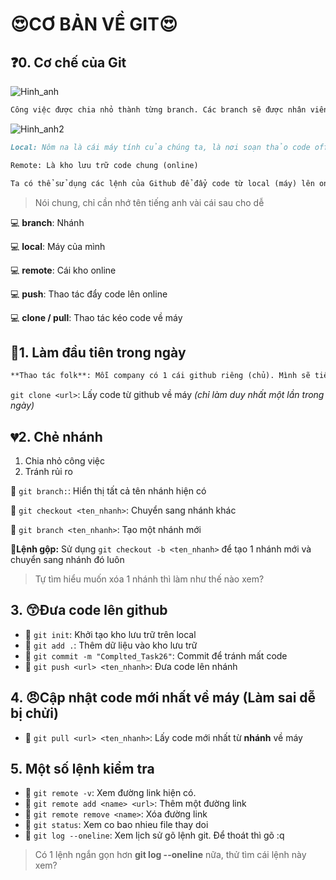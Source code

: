 # 😍CƠ BẢN VỀ GIT😍
## ❓0. Cơ chế của Git 
![Hinh_anh](https://encrypted-tbn0.gstatic.com/images?q=tbn:ANd9GcR4IkgIwsGWN52UBrCWimoeCqeQ4fo2F91_mg&s)

```md
Công việc được chia nhỏ thành từng branch. Các branch sẽ được nhân viên làm và chỉnh sửa trước, sau cùng mới được gộp vào nhánh master để tạo thành sản phẩm hoàn thiện. 
```
![Hinh_anh2](https://i.ytimg.com/vi/7jG1Bo84SGc/hq720.jpg?sqp=-oaymwEhCK4FEIIDSFryq4qpAxMIARUAAAAAGAElAADIQj0AgKJD&rs=AOn4CLB1JwpTtPzlr8_b08fRxFmFsasfBw)
```md
Local: Nôm na là cái máy tính của chúng ta, là nơi soạn thảo code offline 

Remote: Là kho lưu trữ code chung (online) 

Ta có thể sử dụng các lệnh của Github để đẩy code từ local (máy) lên online (remote), cũng có thể lấy code từ remote về local . Ngoài ra, trên remote cũng xảy ra hiện tượng gộp nhánh như ở hình 1. 
```

>Nói chung, chỉ cần nhớ tên tiếng anh vài cái sau cho dễ 

💻 **branch**: Nhánh 

💻 **local**: Máy của mình 

💻 **remote**: Cái kho online 

💻 **push**: Thao tác đẩy code lên online  

💻 **clone / pull**: Thao tác kéo code về máy 


## 💟1. Làm đầu tiên trong ngày 
```md
**Thao tác folk**: Mỗi company có 1 cái github riêng (chủ). Mình sẽ tiến hành đưa cái github riêng của công ty đó về github của mình và chỉnh sửa ngay trên github của mình. Rồi mới đua code lên lại github của công ty. 
```
`git clone <url>`: Lấy code từ github về máy *(chỉ làm duy nhất một lần trong ngày)* 
## 💔2. Chẻ nhánh 
1. Chia nhỏ công việc 
2. Tránh rủi ro  

📝 `git branch:`: Hiển thị tất cả tên nhánh hiện có

📝 `git checkout <ten_nhanh>`: Chuyển sang nhánh khác 

📝 `git branch <ten_nhanh>`: Tạo một nhánh mới 

🔖**Lệnh gộp:** Sử dụng `git checkout -b <ten_nhanh>` để tạo 1 nhánh mới và chuyển sang nhánh đó luôn 

>Tự tìm hiểu muốn xóa 1 nhánh thì làm như thế nào xem?
## 3. 😙Đưa code lên github 
- 📝 `git init`: Khởi tạo kho lưu trữ trên local 
- 📝 `git add .`: Thêm dữ liệu vào kho lưu trữ 
- 📝 `git commit -m "Complted_Task26"`: Commit để tránh mất code 
- 📝 `git push <url> <ten_nhanh>`: Đưa code lên nhánh 
## 4. 😠Cập nhật code mới nhất về máy (Làm sai dễ bị chửi) 
- 📝 `git pull <url> <ten_nhanh>`: Lấy code mới nhất từ **nhánh** về máy 
## 5. Một số lệnh kiểm tra 
- 📝 `git remote -v`: Xem đường link hiện có. 
- 📝 `git remote add <name> <url>`: Thêm một đường link 
- 📝 `git remote remove <name>`: Xóa đường link 
- 📝 `git status`: Xem co bao nhieu file thay doi 
- 📝 `git log --oneline`: Xem lịch sử gõ lệnh git. Để thoát thì gõ :q 

>Có 1 lệnh ngắn gọn hơn **git log --oneline** nữa, thử tìm cái lệnh này xem? 
